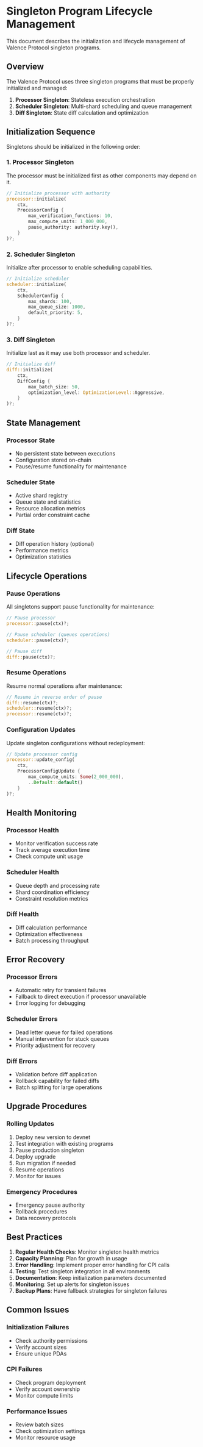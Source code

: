 # Singleton Program Lifecycle Management

This document describes the initialization and lifecycle management of Valence Protocol singleton programs.

## Overview

The Valence Protocol uses three singleton programs that must be properly initialized and managed:

1. **Processor Singleton**: Stateless execution orchestration
2. **Scheduler Singleton**: Multi-shard scheduling and queue management
3. **Diff Singleton**: State diff calculation and optimization

## Initialization Sequence

Singletons should be initialized in the following order:

### 1. Processor Singleton

The processor must be initialized first as other components may depend on it.

```rust
// Initialize processor with authority
processor::initialize(
    ctx,
    ProcessorConfig {
        max_verification_functions: 10,
        max_compute_units: 1_000_000,
        pause_authority: authority.key(),
    }
)?;
```

### 2. Scheduler Singleton

Initialize after processor to enable scheduling capabilities.

```rust
// Initialize scheduler
scheduler::initialize(
    ctx,
    SchedulerConfig {
        max_shards: 100,
        max_queue_size: 1000,
        default_priority: 5,
    }
)?;
```

### 3. Diff Singleton

Initialize last as it may use both processor and scheduler.

```rust
// Initialize diff
diff::initialize(
    ctx,
    DiffConfig {
        max_batch_size: 50,
        optimization_level: OptimizationLevel::Aggressive,
    }
)?;
```

## State Management

### Processor State
- No persistent state between executions
- Configuration stored on-chain
- Pause/resume functionality for maintenance

### Scheduler State
- Active shard registry
- Queue state and statistics
- Resource allocation metrics
- Partial order constraint cache

### Diff State
- Diff operation history (optional)
- Performance metrics
- Optimization statistics

## Lifecycle Operations

### Pause Operations

All singletons support pause functionality for maintenance:

```rust
// Pause processor
processor::pause(ctx)?;

// Pause scheduler (queues operations)
scheduler::pause(ctx)?;

// Pause diff
diff::pause(ctx)?;
```

### Resume Operations

Resume normal operations after maintenance:

```rust
// Resume in reverse order of pause
diff::resume(ctx)?;
scheduler::resume(ctx)?;
processor::resume(ctx)?;
```

### Configuration Updates

Update singleton configurations without redeployment:

```rust
// Update processor config
processor::update_config(
    ctx,
    ProcessorConfigUpdate {
        max_compute_units: Some(2_000_000),
        ..Default::default()
    }
)?;
```

## Health Monitoring

### Processor Health
- Monitor verification success rate
- Track average execution time
- Check compute unit usage

### Scheduler Health
- Queue depth and processing rate
- Shard coordination efficiency
- Constraint resolution metrics

### Diff Health
- Diff calculation performance
- Optimization effectiveness
- Batch processing throughput

## Error Recovery

### Processor Errors
- Automatic retry for transient failures
- Fallback to direct execution if processor unavailable
- Error logging for debugging

### Scheduler Errors
- Dead letter queue for failed operations
- Manual intervention for stuck queues
- Priority adjustment for recovery

### Diff Errors
- Validation before diff application
- Rollback capability for failed diffs
- Batch splitting for large operations

## Upgrade Procedures

### Rolling Updates
1. Deploy new version to devnet
2. Test integration with existing programs
3. Pause production singleton
4. Deploy upgrade
5. Run migration if needed
6. Resume operations
7. Monitor for issues

### Emergency Procedures
- Emergency pause authority
- Rollback procedures
- Data recovery protocols

## Best Practices

1. **Regular Health Checks**: Monitor singleton health metrics
2. **Capacity Planning**: Plan for growth in usage
3. **Error Handling**: Implement proper error handling for CPI calls
4. **Testing**: Test singleton integration in all environments
5. **Documentation**: Keep initialization parameters documented
6. **Monitoring**: Set up alerts for singleton issues
7. **Backup Plans**: Have fallback strategies for singleton failures

## Common Issues

### Initialization Failures
- Check authority permissions
- Verify account sizes
- Ensure unique PDAs

### CPI Failures
- Check program deployment
- Verify account ownership
- Monitor compute limits

### Performance Issues
- Review batch sizes
- Check optimization settings
- Monitor resource usage